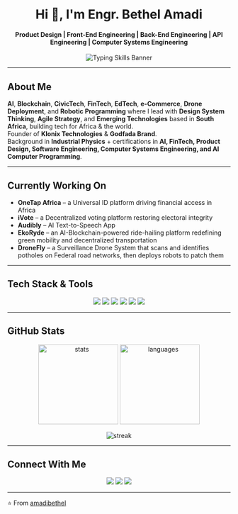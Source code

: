 <!-- Profile Header -->

<h1 align="center">Hi 👋, I'm Engr. Bethel Amadi</h1>
<h4 align="center">Product Design | Front-End Engineering | Back-End Engineering | API Engineering | Computer Systems Engineering</h4>

<p align="center">
  <img src="https://readme-typing-svg.demolab.com?font=Fira+Code&duration=3000&pause=1000&color=36BCF7&center=true&vCenter=true&width=435&lines=Product+Design;Front-End+Engineering;Back-End+Engineering;API+Engineering;Computer+Systems+Engineering" alt="Typing Skills Banner" />
</p>

---

## About Me 
 
**AI**, **Blockchain**, **CivicTech**, **FinTech**, **EdTech**, **e-Commerce**, **Drone Deployment**, and **Robotic Programming** where I lead with **Design System Thinking**, **Agile Strategy**, and **Emerging Technologies** based in **South Africa**, building tech for Africa & the world.  
Founder of **Klonix Technologies** & **Godfada Brand**.  
Background in **Industrial Physics** + certifications in **AI, FinTech, Product Design, Software Engineering, Computer Systems Engineering, and AI Computer Programming**.  

---

## Currently Working On  

- **OneTap Africa** – a Universal ID platform driving financial access in Africa  
- **iVote** – a Decentralized voting platform restoring electoral integrity  
- **Audibly** – AI Text-to-Speech App
- **EkoRyde** – an AI-Blockchain-powered ride-hailing platform redefining green mobility and decentralized transportation
- **DroneFly** – a Surveillance Drone System that scans and identifies potholes on Federal road networks, then deploys robots to patch them

---

<!-- Skills Section -->

## Tech Stack & Tools

<div align="center">
  <img src="https://img.shields.io/badge/HTML5-E34F26?style=for-the-badge&logo=html5&logoColor=white" />
  <img src="https://img.shields.io/badge/CSS3-1572B6?style=for-the-badge&logo=css3&logoColor=white" />
  <img src="https://img.shields.io/badge/JavaScript-F7DF1E?style=for-the-badge&logo=javascript&logoColor=black" />
  <img src="https://img.shields.io/badge/Git-F05032?style=for-the-badge&logo=git&logoColor=white" />
  <img src="https://img.shields.io/badge/GitHub-181717?style=for-the-badge&logo=github&logoColor=white" />
  <img src="https://img.shields.io/badge/VSCode-007ACC?style=for-the-badge&logo=visual-studio-code&logoColor=white" />
</div>

---

## GitHub Stats 
 
<p align="center">
  <img src="https://github-readme-stats.vercel.app/api?username=amadibethel&show_icons=true&theme=radical" alt="stats" height="180" />
  <img src="https://github-readme-stats.vercel.app/api/top-langs/?username=amadibethel&layout=compact&theme=radical" alt="languages" height="180" />
</p>

<p align="center">
  <img src="https://streak-stats.demolab.com?user=amadibethel&theme=radical&hide_border=true" alt="streak" />
</p>

---

## Connect With Me  

<p align="center">
  <a href="https://linkedin.com/in/amadibethel"><img src="https://img.shields.io/badge/LinkedIn-0077B5?style=for-the-badge&logo=linkedin&logoColor=white"/></a>
  <a href="https://twitter.com/itsgodfada"><img src="https://img.shields.io/badge/Twitter-1DA1F2?style=for-the-badge&logo=twitter&logoColor=white"/></a>
  <a href="https://behance.net/amadibethel"><img src="https://img.shields.io/badge/Behance-000000?style=for-the-badge&logo=vercel&logoColor=white"/></a>
</p>

---

⭐️ From [amadibethel](https://github.com/amadibethel)
